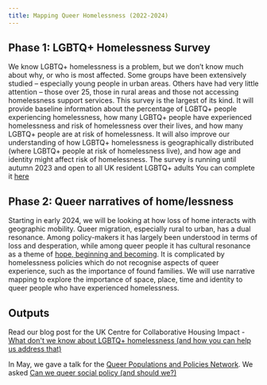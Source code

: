 ```yaml
---
title: Mapping Queer Homelessness (2022-2024)
---
```



## Phase 1: LGBTQ+ Homelessness Survey

We know LGBTQ+ homelessness is a problem, but we don’t know much about why, or
who is most affected. Some groups have been extensively studied – especially
young people in urban areas. Others have had very little attention – those over
25, those in rural areas and those not accessing homelessness support services.
This survey is the largest of its kind. It will provide baseline information
about the percentage of LGBTQ+ people experiencing homelessness, how many
LGBTQ+ people have experienced homelessness and risk of homelessness over their
lives, and how many LGBTQ+ people are at risk of homelessness. It will also
improve our understanding of how LGBTQ+ homelessness is geographically
distributed (where LGBTQ+ people at risk of homelessness live), and how age and
identity might affect risk of homelessness. The survey is running until autumn
2023 and open to all UK resident LGBTQ+ adults You can complete it [here](https://cardiffmet.eu.qualtrics.com/jfe/form/SV_5ilAS1eyIZwEAHc)

## Phase 2: Queer narratives of home/lessness

Starting in early 2024, we will be looking at how loss of home interacts with
geographic mobility. Queer migration, especially rural to urban, has a dual
resonance. Among policy-makers it has largely been understood in terms of loss
and desperation, while among queer people it has cultural resonance as a theme
of [hope, beginning and becoming](<https://www.youtube.com/watch?v=88sARuFu-tc>).
It is complicated by homelessness policies which do not recognise aspects of
queer experience, such as the importance of found families. We will use
narrative mapping to explore the importance of space, place, time and identity
to queer people who have experienced homelessness.

## Outputs

Read our blog post for the UK Centre for Collaborative Housing Impact - [What don't we know about LGBTQ+ homelessness (and how you can help us address that)](https://housingevidence.ac.uk/what-dont-we-know-about-lgbtq-homelessness-and-how-you-can-help-us-address-that/)

In May, we gave a talk for the [Queer Populations and Policies Network](https://sites.google.com/view/qpapnetwork/home). We asked [Can we queer social policy (and should we?)](https://www.researchgate.net/publication/371984900_QPaP_Can_we_queer_social_policy_and_should_we?utm_source=twitter&rgutm_meta1=eHNsLUhpczZ2MU9QVWd6WUdCcW5RV1VvNDBWYndkVE9kbFJaSkt3ZGFVbERwdzFkcit5S0p1VUxya25tMWpIOVJxaEJsYnNad2RjbTg0SytiZ0ZMTWk5V0xFZz0%3D)

